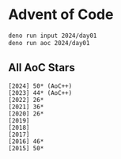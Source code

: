 # Advent of Code

```bash
deno run input 2024/day01
deno run aoc 2024/day01
```

## All AoC Stars

```
[2024] 50* (AoC++)
[2023] 44* (AoC++)
[2022] 26*
[2021] 36*
[2020] 26*
[2019]
[2018]
[2017]
[2016] 46*
[2015] 50*
```
